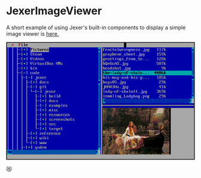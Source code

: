 JexerImageViewer
================

A short example of using Jexer's built-in components to display a simple image viewer is [here.](https://gitlab.com/klamonte/jexer/blob/master/examples/JexerImageViewer.java)

![example_fileviewer_1](uploads/f68cfbfe1113257c9622afb158d23679/example_fileviewer_1.png)

😻
